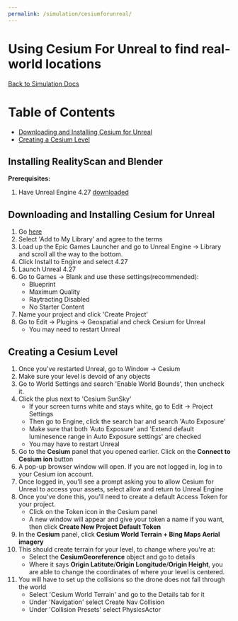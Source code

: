 ```yaml
---
permalink: /simulation/cesiumforunreal/
---
```


# Using **Cesium For Unreal** to find real-world locations

[Back to Simulation Docs](/docs/simulation/)

# Table of Contents
- [Downloading and Installing Cesium for Unreal](##Downloading-and-Installing-Cesium-for-Unreal)
- [Creating a Cesium Level](##Creating-a-Cesium-Level)

## Installing RealityScan and Blender

**Prerequisites:**

1. Have Unreal Engine 4.27 [downloaded](https://store.epicgames.com/en-US/download)

## Downloading and Installing Cesium for Unreal
1. Go [here](https://www.fab.com/listings/76c295fe-0dc6-4fd6-8319-e9833be427cd)
2. Select 'Add to My Library' and agree to the terms
3. Load up the Epic Games Launcher and go to Unreal Engine -> Library and scroll all the way to the bottom.
4. Click Install to Engine and select 4.27
5. Launch Unreal 4.27
6. Go to Games -> Blank and use these settings(recommended):
   - Blueprint
   - Maximum Quality
   - Raytracting Disabled
   - No Starter Content
7. Name your project and click 'Create Project'
8. Go to Edit -> Plugins -> Geospatial and check Cesium for Unreal
   - You may need to restart Unreal

## Creating a Cesium Level
1. Once you've restarted Unreal, go to Window -> Cesium
2. Make sure your level is devoid of any objects
3. Go to World Settings and search 'Enable World Bounds', then uncheck it.
4. Click the plus next to 'Cesium SunSky'
   - If your screen turns white and stays white, go to Edit -> Project Settings
   - Then go to Engine, click the search bar and search 'Auto Exposure'
   - Make sure that both 'Auto Exposure' and 'Extend default luminesence range in Auto Exposure settings' are checked
   - You may have to restart Unreal
5. Go to the **Cesium** panel that you opened earlier. Click on the **Connect to Cesium ion** button
6. A pop-up browser window will open. If you are not logged in, log in to your Cesium ion account.
7. Once logged in, you'll see a prompt asking you to allow Cesium for Unreal to access your assets, select allow and return to Unreal Engine
8. Once you've done this, you'll need to create a default Access Token for your project.
   - Click on the Token icon in the Cesium panel
   - A new window will appear and give your token a name if you want, then click **Create New Project Default Token**
9. In the **Cesium** panel, click **Cesium World Terrain + Bing Maps Aerial imagery**
10. This should create terrain for your level, to change where you're at:
    - Select the **CesiumGeoreference** object and go to details
    - Where it says **Origin Latitute**/**Origin Longitude**/**Origin Height**, you are able to change the coordinates of where your level is centered.
11. You will have to set up the collisions so the drone does not fall through the world
    - Select 'Cesium World Terrain' and go to the Details tab for it
    - Under 'Navigation' select Create Nav Collision
    - Under 'Collision Presets' select PhysicsActor
